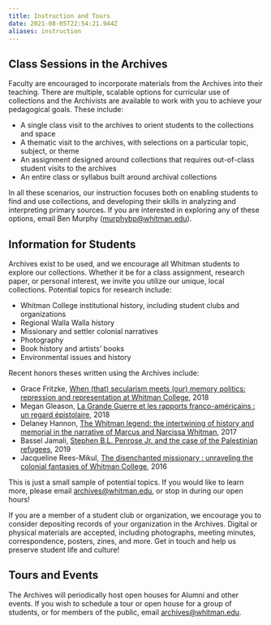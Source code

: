 ```yaml
---
title: Instruction and Tours
date: 2021-08-05T22:54:21.944Z
aliases: instruction
---
```

## Class Sessions in the Archives

Faculty are encouraged to incorporate materials from the Archives into their teaching. There are multiple, scalable options for curricular use of collections and the Archivists are available to work with you to achieve your pedagogical goals. These include:

* A single class visit to the archives to orient students to the collections and space
* A thematic visit to the archives, with selections on a particular topic, subject, or theme
* An assignment designed around collections that requires out-of-class student visits to the archives
* An entire class or syllabus built around archival collections

In all these scenarios, our instruction focuses both on enabling students to find and use collections, and developing their skills in analyzing and interpreting primary sources. If you are interested in exploring any of these options, email Ben Murphy ([murphybp@whitman.edu](mailto:murphybp@whitman.edu)).

## Information for Students

Archives exist to be used, and we encourage all Whitman students to explore our collections. Whether it be for a class assignment, research paper, or personal interest, we invite you utilize our unique, local collections. Potential topics for research include:

* Whitman College institutional history, including student clubs and organizations
* Regional Walla Walla history
* Missionary and settler colonial narratives
* Photography
* Book history and artists’ books
* Environmental issues and history

Recent honors theses written using the Archives include:

* Grace Fritzke, [When (that) secularism meets (our) memory politics: repression and representation at Whitman College](http://works.whitman.edu/393), 2018
* Megan Gleason, [La Grande Guerre et les rapports franco-américains : un regard épistolaire](https://sherlock.whitman.edu/permalink/f/19gob7d/CP71274492030001451), 2018
* Delaney Hannon, [The Whitman legend: the intertwining of history and memorial in the narrative of Marcus and Narcissa Whitman](https://sherlock.whitman.edu/permalink/f/19gob7d/CP71258675540001451), 2017
* Bassel Jamali, [Stephen B.L. Penrose Jr. and the case of the Palestinian refugees](https://sherlock.whitman.edu/permalink/f/19gob7d/CP71299543660001451), 2019
* Jacqueline Rees-Mikul, [The disenchanted missionary : unraveling the colonial fantasies of Whitman College](https://sherlock.whitman.edu/permalink/f/19gob7d/CP71286178900001451), 2016

This is just a small sample of potential topics. If you would like to learn more, please email [archives@whitman.edu](mailto:archvies@whitman.edu), or stop in during our open hours!

If you are a member of a student club or organization, we encourage you to consider depositing records of your organization in the Archives. Digital or physical materials are accepted, including photographs, meeting minutes, correspondence, posters, zines, and more. Get in touch and help us preserve student life and culture!

## Tours and Events

The Archives will periodically host open houses for Alumni and other events. If you wish to schedule a tour or open house for a group of students, or for members of the public, email [archives@whitman.edu](mailto:archvies@whitman.edu).
